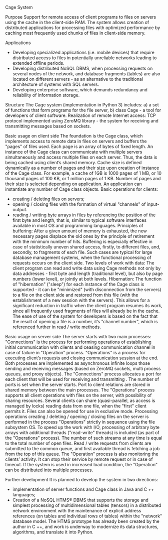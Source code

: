 ﻿Cage System

Purpose
Support for remote access of client programs to files on servers using the cache in the client-side RAM. The system allows creation of distributed applications for processing files with optimized performance by caching most frequently used chunks of files in client-side memory.

Applications
- Developing specialized applications (i.e. mobile devices) that require distributed access to files in potentially unreliable networks leading to extended offline periods.
- Developing distributed NoSQL DBMS, when processing requests on several nodes of the network, and database fragments (tables) are also located on different servers - as an alternative to the traditional architecture of systems with SQL servers.
- Developing enterprise software, which demands redundancy and reliability of information storage.

Structure
The Cage system (implementation in Python 3) includes:
a) a set of functions that form programs for the file server,
b) class Cage - a tool for developers of client software.
Realization of remote Internet access:
TCP protocol implemented using  ZeroMQ library - the system for receiving and transmitting messages based on sockets.

Basic usage on client side
The foundation is the Cage class, which implements access to remote data in files on servers and buffers the "pages" of files used. Each page is an array of bytes of fixed length.
An instance of the Cage class can communicate with multiple servers simultaneously and access multiple files on each server. Thus, the data is being cached using client’s shared memory. Cache size is defined dynamically as a number of pages and their size upon creation of instance of the Cage class. For example, a cache of 1GB is 1000 pages of 1 MB, or 10 thousand pages of 100 KB, or 1 million pages of 1 KB. Number of pages and their size is selected depending on application.
An application can instantiate any number of Cage class objects.
Basic operations for clients:
- creating / deleting files on servers;
- opening / closing files with the formation of virtual "channels" of input-output.
- reading / writing byte arrays in files by referencing the position of the first byte and length, that is, similar to typical software interfaces available in most OS and programming languages.
Principles of buffering:
After a given amount of memory is exhausted, the new necessary pages displace the old ones by the principle of retirement with the minimum number of hits.
Buffering is especially effective in case of statistically uneven shared access, firstly, to different files, and, secondly, to fragments of each file. Such cases are typical for large database management systems, when the functional processing of requests occurs on the client side.
Two levels of work with data:
The client program can read and write data using Cage methods not only by data addresses - first byte and length (traditional level), but also by page numbers (lower level), or jointly at both levels.
Hibernation:
The function of "hibernation" ("sleep") for each instance of the Cage class is supported - it can be "minimized" (with disconnection from the servers) to a file on the client side and restored from this file (with the establishment of a new session with the servers). This allows for a significant reduction in traffic when the client program resumes its work, since all frequently used fragments of files will already be in the cache.
The ease of use of the system for developers is based on the fact that the result of opening a file is a number, it’s "channel number", which is referenced further in read / write methods.

Basic usage on server side
The server starts with two main processes:
"Connections" is the process for performing operations of establishing initial communication with clients and ceasing communication channel in case of failure in "Operation" process.
"Operations" is a process for executing client’s requests and closing communication session at the end.
Both processes are implemented as asynchronous infinite loops those sending and receiving messages (based on ZeroMQ sockets, multi process queues, and proxy objects).
The "Connections" process allocates a port for each client that will be used for receiving and transmitting . The number of ports is set when the server starts. Port to client relations are stored in shared memory between the main processes.
The "Operations" process supports all client operations with files on the server, with possibility of sharing resources. Several clients can share (quasi-parallel, as access is managed by locks) reading data from one file, when the "first" client permits it. Files can also be opened for use in exclusive mode.
Processing operations creating / deleting / opening / closing files on the server is performed in the process "Operations" strictly in sequence using the file subsystem OS.
To speed up the work with I/O, processing of arbitrary byte arrays with additional threads ("read-write" threads) is included (as part of the "Operations" process). The number of such streams at any time is equal to the total number of open files. Read / write requests from clients are submitted to the common queue, and first available thread is fetching a job from the top of this queue.
The "Operation" process is also monitoring the clients’ activity. It can stop their service by remote request or in case of timeout.
If the system is used in increased load condition, the "Operation" can be distributed into multiple processes.

Further development
It is planned to develop the system in two directions:
- implementation of server functions and Cage class in Java and C ++ languages;
- Creation of a NoSQL HTMS® DBMS that supports the storage and simplest processing of multidimensional tables (tensors) in a distributed network environment with the maintenance of explicit address references (on tables and individual rows of tables) within the "network" database model. The HTMS prototype has already been created by the author in C ++, and work is underway to modernize its data structures, algorithms, and translate it into Python.


